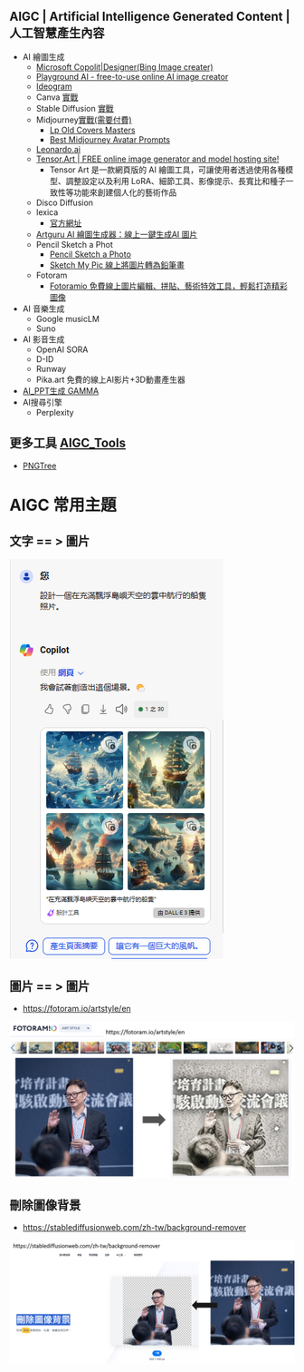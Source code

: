 ## AIGC | Artificial Intelligence Generated Content | 人工智慧產生內容 
- AI 繪圖生成
  - [Microsoft Copolit|Designer(Bing Image creater)](Designer.md)
  - [Playground AI - free-to-use online AI image creator](https://playground.com/)
  - [Ideogram](https://ideogram.ai/login)
  - Canva [實戰](Canva_lab.md)
  - Stable Diffusion  [實戰](SD_lab.md)
  - Midjourney[實戰(需要付費)](Midjourney_lab.md)
    - [Lp Old Covers Masters](https://promptbase.com/prompt/lp-old-covers-masters)
    - [Best Midjourney Avatar Prompts](https://promptbase.com/midjourney-avatars) 
  - [Leonardo.ai](Leonardo_ai.md)
  - [Tensor.Art | FREE online image generator and model hosting site!](Tensor_art.md)
    - Tensor Art 是一款網頁版的 AI 繪圖工具，可讓使用者透過使用各種模型、調整設定以及利用 LoRA、細節工具、影像提示、長寬比和種子一致性等功能來創建個人化的藝術作品
  - Disco Diffusion
  - lexica
    - [官方網址](https://lexica.art/)
  - [Artguru AI 繪圖生成器：線上一鍵生成AI 圖片](https://arthub.ai/)
  - Pencil Sketch a Phot
    - [Pencil Sketch a Photo](https://sketchmypic.com/)
    - [Sketch My Pic 線上將圖片轉為鉛筆畫](https://chtouch.com/3370/#:~:text=%E5%A6%82%E4%BD%95%E4%BD%BF%E7%94%A8%20Sketch%20My%20Pic%20-Pencil%20Sketch%20a%20Photo,Apply%20Pencil%20Sketch%20Effect%20%5D%EF%BC%8C%E4%BE%BF%E6%9C%83%E4%B8%8A%E5%82%B3%E8%88%87%E8%BD%89%E6%8F%9B%E3%80%82%203%203.%20%E8%BD%89%E5%87%BA%E7%9A%84%E7%89%88%E6%9C%AC%EF%BC%8C%E7%94%A8%E6%88%B6%E5%8F%AF%E6%93%87%E4%B8%80%E6%88%96%E5%85%A8%E9%83%A8%E9%83%BD%E4%B8%8B%E8%BC%89%E3%80%82)
  - Fotoram
    - [Fotoramio 免費線上圖片編輯、拼貼、藝術特效工具，輕鬆打造精彩圖像](https://chtouch.com/fotoramio/)
- AI 音樂生成
  - Google musicLM
  - Suno
- AI 影音生成
  - OpenAI SORA
  - D-ID
  - Runway
  - Pika.art 免費的線上AI影片+3D動畫產生器
- [AI_PPT生成 GAMMA](GAMMA.md)
- AI搜尋引擎
  - Perplexity
## 更多工具 [AIGC_Tools]()
- [PNGTree](https://zh.pngtree.com/)

# AIGC 常用主題

## 文字 == > 圖片
![Designer](../pics/TEXT2Image.png)

## 圖片 == > 圖片
- https://fotoram.io/artstyle/en

![fotoram](../pics/fotoram.png)

## 刪除圖像背景  
- https://stablediffusionweb.com/zh-tw/background-remover

![background-remover](../pics/background-remover.png)



